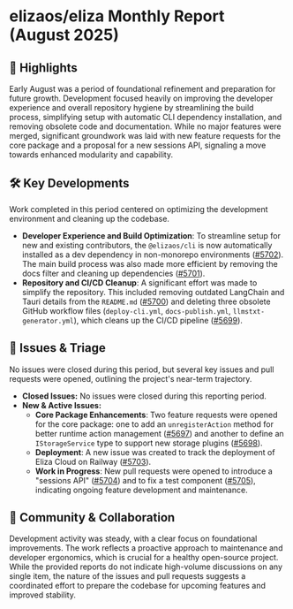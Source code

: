# elizaos/eliza Monthly Report (August 2025)

## 🚀 Highlights
Early August was a period of foundational refinement and preparation for future growth. Development focused heavily on improving the developer experience and overall repository hygiene by streamlining the build process, simplifying setup with automatic CLI dependency installation, and removing obsolete code and documentation. While no major features were merged, significant groundwork was laid with new feature requests for the core package and a proposal for a new sessions API, signaling a move towards enhanced modularity and capability.

## 🛠️ Key Developments
Work completed in this period centered on optimizing the development environment and cleaning up the codebase.

*   **Developer Experience and Build Optimization**: To streamline setup for new and existing contributors, the `@elizaos/cli` is now automatically installed as a dev dependency in non-monorepo environments ([#5702](https://github.com/elizaos/eliza/pull/5702)). The main build process was also made more efficient by removing the docs filter and cleaning up dependencies ([#5701](https://github.com/elizaos/eliza/pull/5701)).
*   **Repository and CI/CD Cleanup**: A significant effort was made to simplify the repository. This included removing outdated LangChain and Tauri details from the `README.md` ([#5700](https://github.com/elizaos/eliza/pull/5700)) and deleting three obsolete GitHub workflow files (`deploy-cli.yml`, `docs-publish.yml`, `llmstxt-generator.yml`), which cleans up the CI/CD pipeline ([#5699](https://github.com/elizaos/eliza/pull/5699)).

## 🐛 Issues & Triage
No issues were closed during this period, but several key issues and pull requests were opened, outlining the project's near-term trajectory.

*   **Closed Issues:** No issues were closed during this reporting period.
*   **New & Active Issues:**
    *   **Core Package Enhancements**: Two feature requests were opened for the core package: one to add an `unregisterAction` method for better runtime action management ([#5697](https://github.com/elizaos/eliza/issues/5697)) and another to define an `IStorageService` type to support new storage plugins ([#5698](https://github.com/elizaos/eliza/issues/5698)).
    *   **Deployment**: A new issue was created to track the deployment of Eliza Cloud on Railway ([#5703](https://github.com/elizaos/eliza/issues/5703)).
    *   **Work in Progress**: New pull requests were opened to introduce a "sessions API" ([#5704](https://github.com/elizaos/eliza/pull/5704)) and to fix a test component ([#5705](https://github.com/elizaos/eliza/pull/5705)), indicating ongoing feature development and maintenance.

## 💬 Community & Collaboration
Development activity was steady, with a clear focus on foundational improvements. The work reflects a proactive approach to maintenance and developer ergonomics, which is crucial for a healthy open-source project. While the provided reports do not indicate high-volume discussions on any single item, the nature of the issues and pull requests suggests a coordinated effort to prepare the codebase for upcoming features and improved stability.